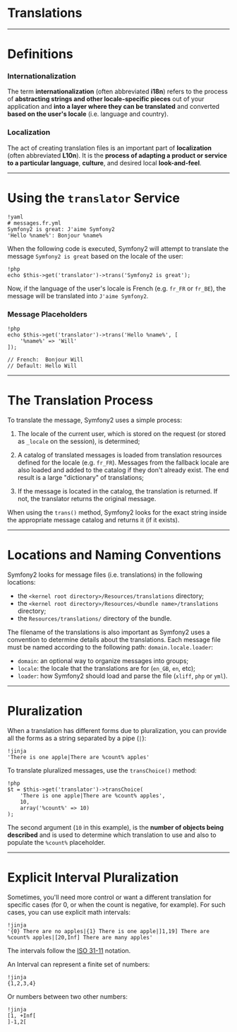 # Translations

---

# Definitions

### Internationalization

The term **internationalization** (often abbreviated **i18n**) refers to the
process of **abstracting strings and other locale-specific pieces** out of your
application and **into a layer where they can be translated** and converted
**based on the user's locale** (i.e. language and country).

### Localization

The act of creating translation files is an important part of **localization**
(often abbreviated **L10n**). It is the **process of adapting a product or
service to a particular language**, **culture**, and desired local
**look-and-feel**.

---

# Using the `translator` Service

    !yaml
    # messages.fr.yml
    Symfony2 is great: J'aime Symfony2
    'Hello %name%': Bonjour %name%

When the following code is executed, Symfony2 will attempt to translate the
message `Symfony2 is great` based on the locale of the user:

    !php
    echo $this->get('translator')->trans('Symfony2 is great');

Now, if the language of the user's locale is French (e.g. `fr_FR` or `fr_BE`),
the message will be translated into `J'aime Symfony2`.

### Message Placeholders

    !php
    echo $this->get('translator')->trans('Hello %name%', [
        '%name%' => 'Will'
    ]);

    // French:  Bonjour Will
    // Default: Hello Will

---

# The Translation Process

To translate the message, Symfony2 uses a simple process:

1. The locale of the current user, which is stored on the request (or stored as
`_locale` on the session), is determined;

2. A catalog of translated messages is loaded from translation resources defined
for the locale (e.g. `fr_FR`). Messages from the fallback locale are also loaded
and added to the catalog if they don't already exist. The end result is a large
"dictionary" of translations;

3. If the message is located in the catalog, the translation is returned. If not,
the translator returns the original message.

When using the `trans()` method, Symfony2 looks for the exact string inside the
appropriate message catalog and returns it (if it exists).

---

# Locations and Naming Conventions

Symfony2 looks for message files (i.e. translations) in the following locations:

* the `<kernel root directory>/Resources/translations` directory;
* the `<kernel root directory>/Resources/<bundle name>/translations` directory;
* the `Resources/translations/` directory of the bundle.

The filename of the translations is also important as Symfony2 uses a convention
to determine details about the translations. Each message file must be named
according to the following path: `domain.locale.loader`:

* `domain`: an optional way to organize messages into groups;
* `locale`: the locale that the translations are for (`en_GB`, `en`, etc);
* `loader`: how Symfony2 should load and parse the file (`xliff`, `php` or `yml`).

---

# Pluralization

When a translation has different forms due to pluralization, you can provide all
the forms as a string separated by a pipe (`|`):

    !jinja
    'There is one apple|There are %count% apples'

To translate pluralized messages, use the `transChoice()` method:

    !php
    $t = $this->get('translator')->transChoice(
        'There is one apple|There are %count% apples',
        10,
        array('%count%' => 10)
    );

The second argument (`10` in this example), is the **number of objects being
described** and is used to determine which translation to use and also to
populate the `%count%` placeholder.

---

# Explicit Interval Pluralization

Sometimes, you'll need more control or want a different translation for specific
cases (for 0, or when the count is negative, for example). For such cases, you
can use explicit math intervals:

    !jinja
    '{0} There are no apples|{1} There is one apple|]1,19] There are
    %count% apples|[20,Inf] There are many apples'

The intervals follow the [ISO 31-11](http://en.wikipedia.org/wiki/Interval_(mathematics)#Notations_for_intervals)
notation.

An Interval can represent a finite set of numbers:

    !jinja
    {1,2,3,4}

Or numbers between two other numbers:

    !jinja
    [1, +Inf[
    ]-1,2[
